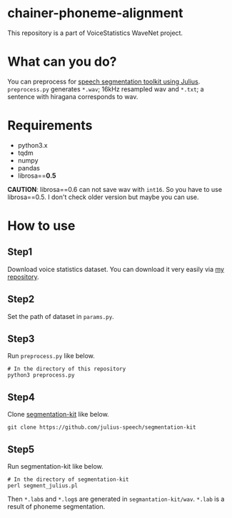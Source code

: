 # chainer-phoneme-alignment

This repository is a part of VoiceStatistics WaveNet project.

# What can you do?
You can preprocess for [speech segmentation toolkit using Julius](https://github.com/julius-speech/segmentation-kit). `preprocess.py` generates `*.wav`; 16kHz resampled wav and `*.txt`; a sentence with hiragana corresponds to wav.

# Requirements
- python3.x
- tqdm
- numpy
- pandas
- librosa==**0.5**

**CAUTION**: librosa==0.6 can not save wav with `int16`. So you have to use librosa==0.5. I don't check older version but maybe you can use.

# How to use
## Step1
Download voice statistics dataset. You can download it very easily via [my repository](https://github.com/dhgrs/download_dataset).

## Step2
Set the path of dataset in `params.py`.

## Step3
Run `preprocess.py` like below.

    # In the directory of this repository
    python3 preprocess.py

## Step4
Clone [segmentation-kit](https://github.com/julius-speech/segmentation-kit) like below.

    git clone https://github.com/julius-speech/segmentation-kit

## Step5
Run segmentation-kit like below.

    # In the directory of segmentation-kit
    perl segment_julius.pl

Then `*.lab`s and `*.log`s are generated in `segmantation-kit/wav`. `*.lab` is a result of phoneme segmentation.
